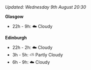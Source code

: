 *Updated: Wednesday 9th August 20:30*

**Glasgow**

* 22h - 9h: :cloud: Cloudy

**Edinburgh**

* 22h - 2h: :cloud: Cloudy
* 3h - 5h: :partly_sunny: Partly Cloudy
* 6h - 9h: :cloud: Cloudy

